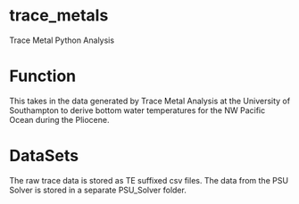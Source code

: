 # trace_metals
Trace Metal Python Analysis

# Function
This takes in the data generated by Trace Metal Analysis at the University of Southampton to derive bottom water temperatures for the NW Pacific Ocean during the Pliocene. 

# DataSets

The raw trace data is stored as TE suffixed csv files. The data from the PSU Solver is stored in a separate PSU_Solver folder.
